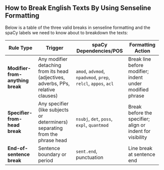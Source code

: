 ## How to Break English Texts By Using Senseline Formatting

Below is a table of the three valid breaks in senseline formatting and the spaCy labels we need to know about to breakdown the texts:

| **Rule Type**                    | **Trigger**                                                                       | **spaCy Dependencies/POS**                                    | **Formatting Action**                                      |
| -------------------------------- | --------------------------------------------------------------------------------- | ------------------------------------------------------------- | ---------------------------------------------------------- |
| **Modifier-from-anything break** | Any modifier detaching from its head (adjectives, adverbs, PPs, relative clauses) | `amod`, `advmod`, `npadvmod`, `prep`, `relcl`, `appos`, `acl` | Break line before modifier; indent under modified phrase   |
| **Specifier-from-head break**    | Any specifier (like subjects or determiners) separating from the phrase head      | `nsubj`, `det`, `poss`, `expl`, `quantmod`                    | Break before the specifier; align or indent for visibility |
| **End-of-sentence break**        | Sentence boundary or period                                                       | `sent.end`, punctuation                                       | Line break at sentence end                                 |

